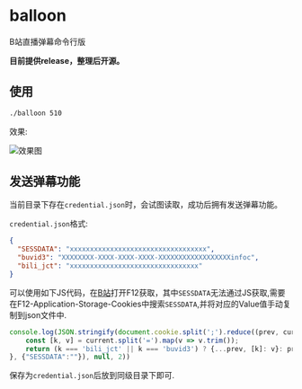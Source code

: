 # balloon
B站直播弹幕命令行版

**目前提供release，整理后开源。**

## 使用

```bash
./balloon 510
```

效果:

![效果图](images/1.gif)

## 发送弹幕功能

当前目录下存在`credential.json`时，会试图读取，成功后拥有发送弹幕功能。

`credential.json`格式:

```json
{
  "SESSDATA": "xxxxxxxxxxxxxxxxxxxxxxxxxxxxxxxxxx",
  "buvid3": "XXXXXXXX-XXXX-XXXX-XXXX-XXXXXXXXXXXXXXXXXXinfoc",
  "bili_jct": "xxxxxxxxxxxxxxxxxxxxxxxxxxxxxxxx"
}
```

可以使用如下JS代码，在[B站](https://www.bilibili.com)打开F12获取，其中`SESSDATA`无法通过JS获取,需要在F12-Application-Storage-Cookies中搜索`SESSDATA`,并将对应的Value值手动复制到json文件中.

```javascript
console.log(JSON.stringify(document.cookie.split(';').reduce((prev, current) => {
    const [k, v] = current.split('=').map(v => v.trim());
    return (k === 'bili_jct' || k === 'buvid3') ? {...prev, [k]: v}: prev ;
}, {"SESSDATA":""}), null, 2))

```

保存为`credential.json`后放到同级目录下即可.

